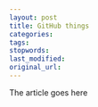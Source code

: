 ```yaml
---
layout: post
title: GitHub things
categories:
tags:
stopwords:
last_modified:
original_url: 
---
```


The article goes here

